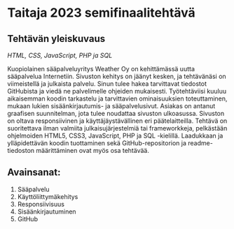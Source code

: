 # Taitaja 2023 semifinaalitehtävä

## Tehtävän yleiskuvaus

_HTML, CSS, JavaScript, PHP ja SQL_

Kuopiolainen sääpalveluyritys Weather Oy on kehittämässä uutta sääpalvelua Internetiin. Sivuston kehitys on jäänyt kesken, ja tehtävänäsi on viimeistellä ja julkaista palvelu. Sinun tulee hakea tarvittavat tiedostot GitHubista ja viedä ne palvelimelle ohjeiden mukaisesti. Työtehtäviisi kuuluu aikaisemman koodin tarkastelu ja tarvittavien ominaisuuksien toteuttaminen, mukaan lukien sisäänkirjautumis- ja sääpalvelusivut. Asiakas on antanut graafisen suunnitelman, jota tulee noudattaa sivuston ulkoasussa. Sivuston on oltava responsiivinen ja käyttäjäystävällinen eri päätelaitteilla. Tehtävä on suoritettava ilman valmiita julkaisujärjestelmiä tai frameworkkeja, pelkästään ohjelmoiden HTML5, CSS3, JavaScript, PHP ja SQL -kielillä. Laadukkaan ja ylläpidettävän koodin tuottaminen sekä GitHub-repositorion ja readme-tiedoston määrittäminen ovat myös osa tehtävää.

## Avainsanat:

1. Sääpalvelu
2. Käyttöliittymäkehitys
3. Responsiivisuus
4. Sisäänkirjautuminen
5. GitHub
